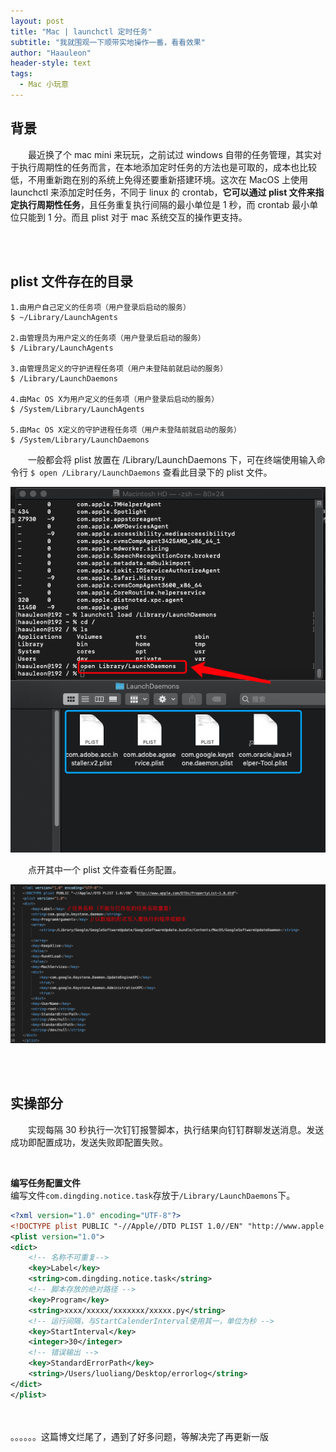 ```yaml
---
layout: post
title: "Mac | launchctl 定时任务"
subtitle: "我就围观一下顺带实地操作一番，看看效果"
author: "Haauleon"
header-style: text
tags:
  - Mac 小玩意
---
```


## 背景 
&emsp;&emsp;最近换了个 mac mini 来玩玩，之前试过 windows 自带的任务管理，其实对于执行周期性的任务而言，在本地添加定时任务的方法也是可取的，成本也比较低，不用重新跑在别的系统上免得还要重新搭建环境。这次在 MacOS 上使用 launchctl 来添加定时任务，不同于 linux 的 crontab，**它可以通过 plist 文件来指定执行周期性任务**，且任务重复执行间隔的最小单位是 1 秒，而 crontab 最小单位只能到 1 分。而且 plist 对于 mac 系统交互的操作更支持。              

<br><br>

## plist 文件存在的目录  
```
1.由用户自己定义的任务项（用户登录后启动的服务）
$ ~/Library/LaunchAgents  

2.由管理员为用户定义的任务项（用户登录后启动的服务）
$ /Library/LaunchAgents

3.由管理员定义的守护进程任务项（用户未登陆前就启动的服务）
$ /Library/LaunchDaemons

4.由Mac OS X为用户定义的任务项（用户登录后启动的服务）
$ /System/Library/LaunchAgents

5.由Mac OS X定义的守护进程任务项（用户未登陆前就启动的服务）
$ /System/Library/LaunchDaemons
```

&emsp;&emsp;一般都会将 plist 放置在 /Library/LaunchDaemons 下，可在终端使用输入命令行 `$ open /Library/LaunchDaemons` 查看此目录下的 plist 文件。     

![](\img\in-post\2020-11-09-launchctl\1.jpg)     


&emsp;&emsp;点开其中一个 plist 文件查看任务配置。            

![](\img\in-post\2020-11-09-launchctl\2.jpg)  

<br><br>

## 实操部分 
&emsp;&emsp;实现每隔 30 秒执行一次钉钉报警脚本，执行结果向钉钉群聊发送消息。发送成功即配置成功，发送失败即配置失败。    

<br>

**编写任务配置文件**     
编写文件`com.dingding.notice.task`存放于`/Library/LaunchDaemons`下。       
```xml
<?xml version="1.0" encoding="UTF-8"?>
<!DOCTYPE plist PUBLIC "-//Apple//DTD PLIST 1.0//EN" "http://www.apple.com/DTDs/PropertyList-1.0.dtd">
<plist version="1.0">
<dict>
	<!-- 名称不可重复-->
	<key>Label</key>
	<string>com.dingding.notice.task</string>
	<!-- 脚本存放的绝对路径 -->
	<key>Program</key>
	<string>xxxx/xxxxx/xxxxxxx/xxxxx.py</string>
	<!-- 运行间隔，与StartCalenderInterval使用其一，单位为秒 -->
	<key>StartInterval</key>
    <integer>30</integer>
    <!-- 错误输出 -->
	<key>StandardErrorPath</key>
	<string>/Users/luoliang/Desktop/errorlog</string>
</dict>
</plist>
```

<br><br>
。。。。。。这篇博文烂尾了，遇到了好多问题，等解决完了再更新一版